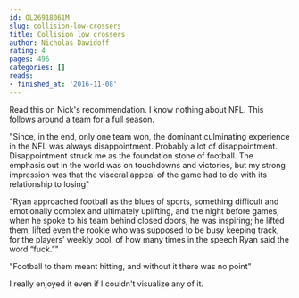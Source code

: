 ```yaml
---
id: OL26918061M
slug: collision-low-crossers
title: Collision low crossers
author: Nicholas Dawidoff
rating: 4
pages: 496
categories: []
reads:
- finished_at: '2016-11-08'
---
```

Read this on Nick's recommendation. I know nothing about NFL. This follows around a team for a full season.

"Since, in the end, only one team won, the dominant culminating experience in the NFL was always disappointment. Probably a lot of disappointment. Disappointment struck me as the foundation stone of football. The emphasis out in the world was on touchdowns and victories, but my strong impression was that the visceral appeal of the game had to do with its relationship to losing"

"Ryan approached football as the blues of sports, something difficult and emotionally complex and ultimately uplifting, and the night before games, when he spoke to his team behind closed doors, he was inspiring; he lifted them, lifted even the rookie who was supposed to be busy keeping track, for the players’ weekly pool, of how many times in the speech Ryan said the word “fuck.”"

"Football to them meant hitting, and without it there was no point"

I really enjoyed it even if I couldn't visualize any of it.
